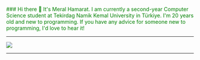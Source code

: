 <font color="green">### Hi there 👋
It's Meral Hamarat. I am currently a second-year Computer Science student at Tekirdag Namik Kemal University in Türkiye.
I'm 20 years old and new to programming. If you have any advice for someone new to programming, I'd love to hear it!</font>



***************************
![](https://i.imgur.com/PvbtSOH.jpg)
***************************
